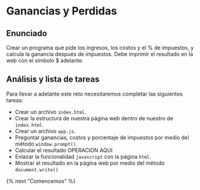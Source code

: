 # Ganancias y Perdidas

## Enunciado

Crear un programa que pide los ingresos, los costos y el % de impuestos, y calcula la ganancia después de impuestos. Debe imprimir el resultado en la web con el símbolo $ adelante.

## Análisis y lista de tareas

Para llevar a adelante este reto necesitaremos completar las siguientes tareas:

- Crear un archivo `index.html`.
- Crear la estructura de nuestra página web dentro de nuestro de `index.html`.
- Crear un archivo `app.js`.
- Preguntar ganancias, costos y porcentaje de impuestos por medio del método `window.prompt()`.
- Calcular el resultado OPERACION AQUI
- Enlazar la funcionalidad `javascript` con la página `html`.
- Mostrar el resultado en la página web por medio del método `document.write()`

{% next "Comencemos" %}
